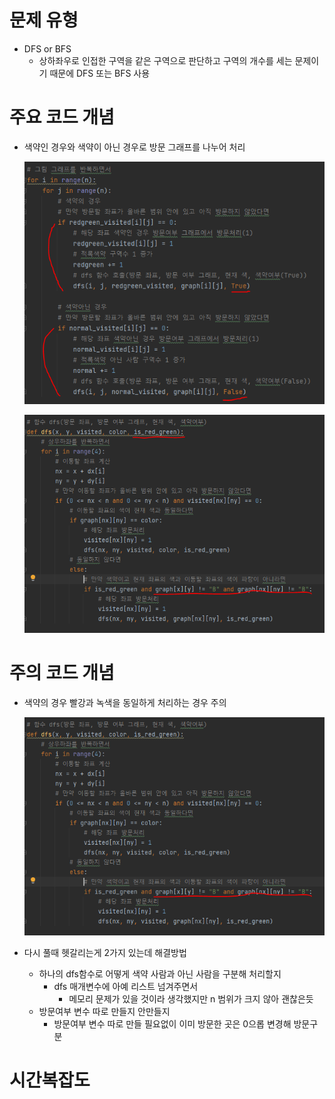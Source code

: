# 문제 유형
- DFS or BFS
  - 상하좌우로 인접한 구역을 같은 구역으로 판단하고 구역의 개수를 세는 문제이기 때문에 DFS 또는 BFS 사용

# 주요 코드 개념
- 색약인 경우와 색약이 아닌 경우로 방문 그래프를 나누어 처리

  ![img_1.png](../../이미지/적록색약_1.png)

  ![img_3.png](../../이미지/적록색약_3.png)

# 주의 코드 개념
- 색약의 경우 빨강과 녹색을 동일하게 처리하는 경우 주의

  ![img_2.png](../../이미지/적록색약_2.png)

- 다시 풀때 헷갈리는게 2가지 있는데 해결방법
  - 하나의 dfs함수로 어떻게 색약 사람과 아닌 사람을 구분해 처리할지
    - dfs 매개변수에 아예 리스트 넘겨주면서
      - 메모리 문제가 있을 것이라 생각했지만 n 범위가 크지 않아 괜찮은듯
  - 방문여부 변수 따로 만들지 안만들지
    - 방문여부 변수 따로 만들 필요없이 이미 방문한 곳은 0으롭 변경해 방문구분

# 시간복잡도